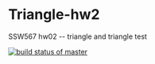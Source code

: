 # Triangle-hw2
 SSW567 hw02 -- triangle and triangle test

[![build status of master](https://travis-ci.org/mango23322/Triangle-hw2.svg?branch=master)](https://travis-ci.org/mango23322/Triangle-hw2)